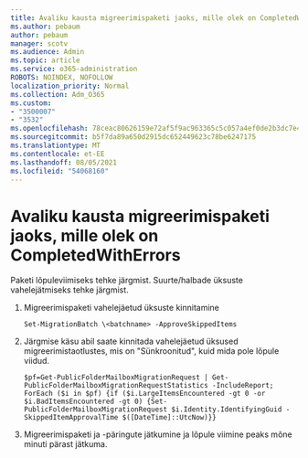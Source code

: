 ```yaml
---
title: Avaliku kausta migreerimispaketi jaoks, mille olek on CompletedWithErrors
ms.author: pebaum
author: pebaum
manager: scotv
ms.audience: Admin
ms.topic: article
ms.service: o365-administration
ROBOTS: NOINDEX, NOFOLLOW
localization_priority: Normal
ms.collection: Adm_O365
ms.custom:
- "3500007"
- "3532"
ms.openlocfilehash: 78ceac80626159e72af5f9ac963365c5c057a4ef0de2b3dc7e4cde5e5cc155e5
ms.sourcegitcommit: b5f7da89a650d2915dc652449623c78be6247175
ms.translationtype: MT
ms.contentlocale: et-EE
ms.lasthandoff: 08/05/2021
ms.locfileid: "54068160"
---
```

# <a name="for-public-folder-migration-batch-with-completedwitherrors-status"></a>Avaliku kausta migreerimispaketi jaoks, mille olek on CompletedWithErrors

Paketi lõpuleviimiseks tehke järgmist. Suurte/halbade üksuste vahelejätmiseks tehke järgmist. 
1. Migreerimispaketi vahelejäetud üksuste kinnitamine

    `Set-MigrationBatch \<batchname> -ApproveSkippedItems` 
2. Järgmise käsu abil saate kinnitada vahelejäetud üksused migreerimistaotlustes, mis on "Sünkroonitud", kuid mida pole lõpule viidud.

    `$pf=Get-PublicFolderMailboxMigrationRequest | Get-PublicFolderMailboxMigrationRequestStatistics -IncludeReport; ForEach ($i in $pf) {if ($i.LargeItemsEncountered -gt 0 -or $i.BadItemsEncountered -gt 0) {Set-PublicFolderMailboxMigrationRequest $i.Identity.IdentifyingGuid -SkippedItemApprovalTime $([DateTime]::UtcNow)}}`
3. Migreerimispaketi ja -päringute jätkumine ja lõpule viimine peaks mõne minuti pärast jätkuma.

